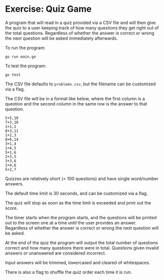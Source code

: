 # Exercise: Quiz Game

A program that will read in a quiz provided via a CSV file and will then give the quiz to a user keeping track of how many questions they get right out of the total questions. Regardless of whether the answer is correct or wrong the next question will be asked immediately afterwards.

To run the program:

```
go run main.go
```

To test the program:

```
go test
```

The CSV file defaults to `problems.csv`, but the filename can be customized via a flag.

The CSV file will be in a format like below, where the first column is a question and the second column in the same row is the answer to that question.

```
5+5,10
7+3,10
1+1,2
8+3,11
1+2,3
8+6,14
3+1,4
1+4,5
5+1,6
2+3,5
3+3,6
2+4,6
5+2,7
```

Quizzes are relatively short (< 100 questions) and have single word/number answers.

The default time limit is 30 seconds, and can be customized via a flag.

The quiz will stop as soon as the time limit is exceeded and print out the score.

The timer starts when the program starts, and the questions will be printed out to the screen one at a time until the user provides an answer. Regardless of whether the answer is correct or wrong the next question will be asked.

At the end of the quiz the program will output the total number of questions correct and how many questions there were in total. Questions given invalid answers or unanswered are considered incorrect.

Input answers will be trimmed, lowercased and cleared of whitespaces.

There is also a flag to shuffle the quiz order each time it is run.
